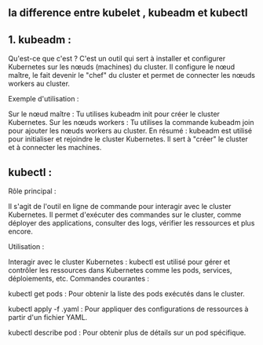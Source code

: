 ## la difference entre kubelet , kubeadm et kubectl 

## 1. kubeadm :
Qu'est-ce que c'est ?
C'est un outil qui sert à installer et configurer Kubernetes sur les nœuds (machines) du cluster. Il configure le nœud maître, le fait devenir le "chef" du cluster et permet de connecter les nœuds workers au cluster.

Exemple d'utilisation :

Sur le nœud maître : Tu utilises kubeadm init pour créer le cluster Kubernetes.
Sur les nœuds workers : Tu utilises la commande kubeadm join pour ajouter les nœuds workers au cluster.
En résumé : kubeadm est utilisé pour initialiser et rejoindre le cluster Kubernetes. Il sert à "créer" le cluster et à connecter les machines.


## kubectl :
Rôle principal :

Il s'agit de l'outil en ligne de commande pour interagir avec le cluster Kubernetes. Il permet d'exécuter des commandes sur le cluster, comme déployer des applications, consulter des logs, vérifier les ressources et plus encore.

Utilisation :

Interagir avec le cluster Kubernetes : kubectl est utilisé pour gérer et contrôler les ressources dans Kubernetes comme les pods, services, déploiements, etc.
Commandes courantes :

kubectl get pods : Pour obtenir la liste des pods exécutés dans le cluster.

kubectl apply -f <file>.yaml : Pour appliquer des configurations de ressources à partir d'un fichier YAML.

kubectl describe pod <pod-name> : Pour obtenir plus de détails sur un pod spécifique.

